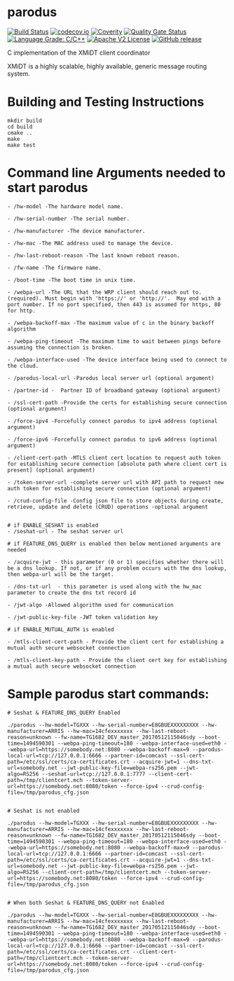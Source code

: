<!--
SPDX-FileCopyrightText: 2016-2021 Comcast Cable Communications Management, LLC
SPDX-License-Identifier: Apache-2.0
-->
# parodus

[![Build Status](https://github.com/xmidt-org/parodus/workflows/CI/badge.svg?branch=master)](https://github.com/xmidt-org/parodus/actions?branch=master)
[![codecov.io](http://codecov.io/github/xmidt-org/parodus/coverage.svg?branch=master)](http://codecov.io/github/xmidt-org/parodus?branch=master)
[![Coverity](https://img.shields.io/coverity/scan/11192.svg)](https://scan.coverity.com/projects/comcast-parodus)
[![Quality Gate Status](https://sonarcloud.io/api/project_badges/measure?project=xmidt-org_parodus&metric=alert_status)](https://sonarcloud.io/dashboard?id=xmidt-org_parodus)
[![Language Grade: C/C++](https://img.shields.io/lgtm/grade/cpp/g/xmidt-org/parodus.svg?logo=lgtm&logoWidth=18)](https://lgtm.com/projects/g/xmidt-org/parodus/context:cpp)
[![Apache V2 License](http://img.shields.io/badge/license-Apache%20V2-blue.svg)](https://github.com/xmidt-org/parodus/blob/master/LICENSE)
[![GitHub release](https://img.shields.io/github/release/xmidt-org/parodus.svg)](CHANGELOG.md)


C implementation of the XMiDT client coordinator

XMiDT is a highly scalable, highly available, generic message routing system.

# Building and Testing Instructions

```
mkdir build
cd build
cmake ..
make
make test
```
# Command line Arguments needed to start parodus

```
- /hw-model -The hardware model name.

- /hw-serial-number -The serial number.

- /hw-manufacturer -The device manufacturer.

- /hw-mac -The MAC address used to manage the device.

- /hw-last-reboot-reason -The last known reboot reason.

- /fw-name -The firmware name.

- /boot-time -The boot time in unix time.

- /webpa-url -The URL that the WRP client should reach out to. (required). Must begin with 'https://' or 'http://'.  May end with a port number. If no port specified, then 443 is assumed for https, 80 for http.

- /webpa-backoff-max -The maximum value of c in the binary backoff algorithm

- /webpa-ping-timeout -The maximum time to wait between pings before assuming the connection is broken.

- /webpa-interface-used -The device interface being used to connect to the cloud.

- /parodus-local-url -Parodus local server url (optional argument)

- /partner-id -  Partner ID of broadband gateway (optional argument)

- /ssl-cert-path -Provide the certs for establishing secure connection (optional argument)

- /force-ipv4 -Forcefully connect parodus to ipv4 address (optional argument)

- /force-ipv6 -Forcefully connect parodus to ipv6 address (optional argument)

- /client-cert-path -MTLS client cert location to request auth token for establishing secure connection [absolute path where client cert is present] (optional argument)

- /token-server-url -complete server url with API path to request new auth token for establishing secure connection (optional argument)

- /crud-config-file -Config json file to store objects during create, retrieve, update and delete (CRUD) operations -optional argument 


# if ENABLE_SESHAT is enabled
- /seshat-url - The seshat server url 

# if FEATURE_DNS_QUERY is enabled then below mentioned arguments are needed

- /acquire-jwt - this parameter (0 or 1) specifies whether there will be a dns lookup. If not, or if any problem occurs with the dns lookup, then webpa-url will be the target. 

- /dns-txt-url  - this parameter is used along with the hw_mac parameter to create the dns txt record id

- /jwt-algo -Allowed algorithm used for communication

- /jwt-public-key-file -JWT token validation key

# if ENABLE_MUTUAL_AUTH is enabled

- /mtls-client-cert-path - Provide the client cert for establishing a mutual auth secure websocket connection

- /mtls-client-key-path - Provide the client cert key for establishing a mutual auth secure websocket connection

```

# Sample parodus start commands:

```
# Seshat & FEATURE_DNS_QUERY Enabled

./parodus --hw-model=TGXXX --hw-serial-number=E8GBUEXXXXXXXXX --hw-manufacturer=ARRIS --hw-mac=14cfexxxxxxx --hw-last-reboot-reason=unknown --fw-name=TG1682_DEV_master_20170512115046sdy --boot-time=1494590301 --webpa-ping-timeout=180 --webpa-interface-used=eth0 --webpa-url=https://somebody.net:8080 --webpa-backoff-max=9 --parodus-local-url=tcp://127.0.0.1:6666 --partner-id=comcast --ssl-cert-path=/etc/ssl/certs/ca-certificates.crt --acquire-jwt=1 --dns-txt-url=somebody.net --jwt-public-key-file=webpa-rs256.pem --jwt-algo=RS256 --seshat-url=tcp://127.0.0.1:7777 --client-cert-path=/tmp/clientcert.mch --token-server-url=https://somebody.net:8080/token --force-ipv4 --crud-config-file=/tmp/parodus_cfg.json


# Seshat is not enabled

./parodus --hw-model=TGXXX --hw-serial-number=E8GBUEXXXXXXXXX --hw-manufacturer=ARRIS --hw-mac=14cfexxxxxxx --hw-last-reboot-reason=unknown --fw-name=TG1682_DEV_master_20170512115046sdy --boot-time=1494590301 --webpa-ping-timeout=180 --webpa-interface-used=eth0 --webpa-url=https://somebody.net:8080 --webpa-backoff-max=9 --parodus-local-url=tcp://127.0.0.1:6666 --partner-id=comcast --ssl-cert-path=/etc/ssl/certs/ca-certificates.crt --acquire-jwt=1 --dns-txt-url=somebody.net --jwt-public-key-file=webpa-rs256.pem --jwt-algo=RS256 --client-cert-path=/tmp/clientcert.mch --token-server-url=https://somebody.net:8080/token --force-ipv4 --crud-config-file=/tmp/parodus_cfg.json


# When both Seshat & FEATURE_DNS_QUERY not Enabled

./parodus --hw-model=TGXXX --hw-serial-number=E8GBUEXXXXXXXXX --hw-manufacturer=ARRIS --hw-mac=14cfexxxxxxx --hw-last-reboot-reason=unknown --fw-name=TG1682_DEV_master_20170512115046sdy --boot-time=1494590301 --webpa-ping-timeout=180 --webpa-interface-used=eth0 --webpa-url=https://somebody.net:8080 --webpa-backoff-max=9 --parodus-local-url=tcp://127.0.0.1:6666 --partner-id=comcast --ssl-cert-path=/etc/ssl/certs/ca-certificates.crt --client-cert-path=/tmp/clientcert.mch --token-server-url=https://somebody.net:8080/token --force-ipv4 --crud-config-file=/tmp/parodus_cfg.json

```

